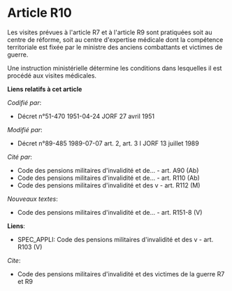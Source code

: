 # Article R10

Les visites prévues à l'article R7 et à l'article R9 sont pratiquées soit au centre de réforme, soit au centre d'expertise
médicale dont la compétence territoriale est fixée par le ministre des anciens combattants et victimes de guerre.

Une instruction ministérielle détermine les conditions dans lesquelles il est procédé aux visites médicales.

**Liens relatifs à cet article**

_Codifié par_:

  - Décret n°51-470 1951-04-24 JORF 27 avril 1951

_Modifié par_:

  - Décret n°89-485 1989-07-07 art. 2, art. 3 I JORF 13 juillet 1989

_Cité par_:

  - Code des pensions militaires d'invalidité et de... - art. A90 (Ab)
  - Code des pensions militaires d'invalidité et de... - art. R110 (Ab)
  - Code des pensions militaires d'invalidité et des v - art. R112 (M)

_Nouveaux textes_:

  - Code des pensions militaires d'invalidité et de... - art. R151-8 (V)

**Liens**:

  - SPEC_APPLI: Code des pensions militaires d'invalidité et des v - art. R103 (V)

_Cite_:

  - Code des pensions militaires d'invalidité et des victimes de la guerre R7 et R9
